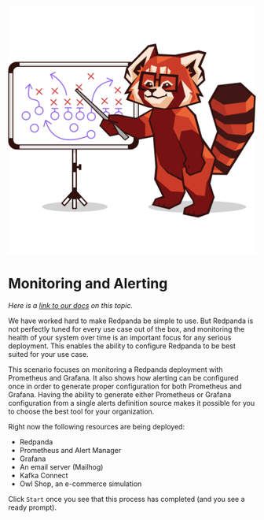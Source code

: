 ![Redpanda playbook](./images/redpanda-playbook.png)

# Monitoring and Alerting

*Here is a [link to our docs](https://docs.redpanda.com/docs/manage/monitoring/) on this topic.*

We have worked hard to make Redpanda be simple to use. But Redpanda is not perfectly tuned for every use case out of the box, and monitoring the health of your system over time is an important focus for any serious deployment. This enables the ability to configure Redpanda to be best suited for your use case.

This scenario focuses on monitoring a Redpanda deployment with Prometheus and Grafana. It also shows how alerting can be configured once in order to generate proper configuration for both Prometheus and Grafana. Having the ability to generate either Prometheus or Grafana configuration from a single alerts definition source makes it possible for you to choose the best tool for your organization.

Right now the following resources are being deployed:
- Redpanda
- Prometheus and Alert Manager
- Grafana
- An email server (Mailhog)
- Kafka Connect
- Owl Shop, an e-commerce simulation

Click `Start` once you see that this process has completed (and you see a ready prompt).

